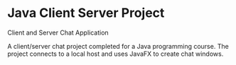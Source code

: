 # Java Client Server Project
Client and Server Chat Application

A client/server chat project completed for a Java programming course. The project connects to a local host and uses JavaFX to create chat windows.
